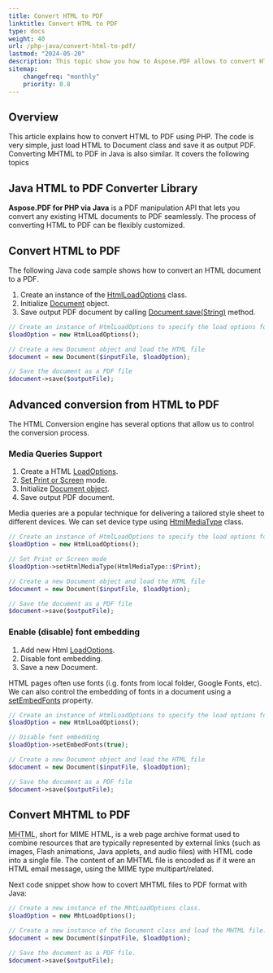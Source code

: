 ```yaml
---
title: Convert HTML to PDF
linktitle: Convert HTML to PDF
type: docs
weight: 40
url: /php-java/convert-html-to-pdf/
lastmod: "2024-05-20"
description: This topic show you how to Aspose.PDF allows to convert HTML and MHTML formats to PDF file.
sitemap:
    changefreq: "monthly"
    priority: 0.8
---
```


## Overview

This article explains how to convert HTML to PDF using PHP. The code is very simple, just load HTML to Document class and save it as output PDF. Converting MHTML to PDF in Java is also similar. It covers the following topics

## Java HTML to PDF Converter Library

**Aspose.PDF for PHP via Java** is a PDF manipulation API that lets you convert any existing HTML documents to PDF seamlessly.
The process of converting HTML to PDF can be flexibly customized.

## Convert HTML to PDF

The following Java code sample shows how to convert an HTML document to a PDF.

1. Create an instance of the [HtmlLoadOptions](https://reference.aspose.com/pdf/java/com.aspose.pdf/HtmlLoadOptions) class.
1. Initialize [Document](https://reference.aspose.com/pdf/java/com.aspose.pdf/document/) object.
1. Save output PDF document by calling [Document.save(String)](https://reference.aspose.com/pdf/java/com.aspose.pdf/document/#save-java.lang.String-) method.

```php
// Create an instance of HtmlLoadOptions to specify the load options for the HTML file
$loadOption = new HtmlLoadOptions();

// Create a new Document object and load the HTML file
$document = new Document($inputFile, $loadOption);

// Save the document as a PDF file
$document->save($outputFile);
```

## Advanced conversion from HTML to PDF

The HTML Conversion engine has several options that allow us to control the conversion process.

### Media Queries Support

1. Create a HTML [LoadOptions](https://reference.aspose.com/pdf/java/com.aspose.pdf/HtmlLoadOptions).
1. [Set Print or Screen](https://reference.aspose.com/pdf/java/com.aspose.pdf/htmlloadoptions/#setHtmlMediaType-int-) mode.
1. Initialize [Document object](https://reference.aspose.com/page/java/com.aspose.page/document).
1. Save output PDF document.

Media queries are a popular technique for delivering a tailored style sheet to different devices. We can set device type using [HtmlMediaType](https://reference.aspose.com/pdf/java/com.aspose.pdf/HtmlMediaType) class.

```php
// Create an instance of HtmlLoadOptions to specify the load options for the HTML file
$loadOption = new HtmlLoadOptions();

// Set Print or Screen mode
$loadOption->setHtmlMediaType(HtmlMediaType::$Print);

// Create a new Document object and load the HTML file
$document = new Document($inputFile, $loadOption);

// Save the document as a PDF file
$document->save($outputFile);
```

### Enable (disable) font embedding

1. Add new Html [LoadOptions](https://reference.aspose.com/pdf/java/com.aspose.pdf/HtmlLoadOptions).
1. Disable font embedding.
1. Save a new Document.

HTML pages often use fonts (i.g. fonts from local folder, Google Fonts, etc). We can also control the embedding of fonts in a document using a [setEmbedFonts](https://reference.aspose.com/pdf/java/com.aspose.pdf/htmlloadoptions/#setEmbedFonts-boolean-) property.

```php
// Create an instance of HtmlLoadOptions to specify the load options for the HTML file
$loadOption = new HtmlLoadOptions();

// Disable font embedding
$loadOption->setEmbedFonts(true);

// Create a new Document object and load the HTML file
$document = new Document($inputFile, $loadOption);

// Save the document as a PDF file
$document->save($outputFile);
```

## Convert MHTML to PDF

<abbr title="MIME encapsulation of aggregate HTML documents">MHTML</abbr>, short for MIME HTML, is a web page archive format used to combine resources that are typically represented by external links (such as images, Flash animations, Java applets, and audio files) with HTML code into a single file. The content of an MHTML file is encoded as if it were an HTML email message, using the MIME type multipart/related.

Next code snippet show how to covert MHTML files to PDF format with Java:

```php
// Create a new instance of the MhtLoadOptions class.
$loadOption = new MhtLoadOptions();

// Create a new instance of the Document class and load the MHTML file.
$document = new Document($inputFile, $loadOption);

// Save the document as a PDF file.
$document->save($outputFile);
```
